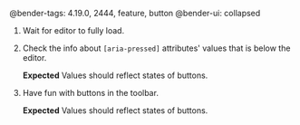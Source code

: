 @bender-tags: 4.19.0, 2444, feature, button
@bender-ui: collapsed

1. Wait for editor to fully load.
1. Check the info about `[aria-pressed]` attributes' values that is below the editor.

	**Expected** Values should reflect states of buttons.
1. Have fun with buttons in the toolbar.

	**Expected** Values should reflect states of buttons.
